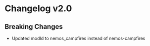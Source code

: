 # Changelog v2.0

## Breaking Changes
- Updated modId to nemos_campfires instead of nemos-campfires
